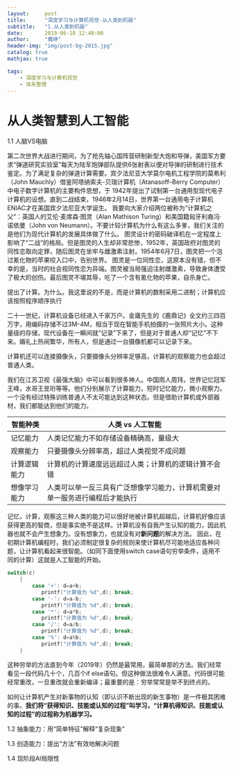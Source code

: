 ```yaml
---
layout:     post
title:      "深度学习与计算机视觉-从人类到机器"
subtitle:   "1.从人类到机器"
date:       2019-06-18 12:40:00
author:     "魔峥"
header-img: "img/post-bg-2015.jpg"
catalog: true
mathjax: true

tags:
    - 深度学习与计算机视觉
    - 体系整理
---
```


#  从人类智慧到人工智能

1.1 人脑VS电脑

第二次世界大战进行期间，为了抢先轴心国阵营研制新型大炮和导弹，美国军方要求“弹道研究实验室”每天为陆军炮弹部队提供6张射表以便对导弹的研制进行技术鉴定。为了满足复杂的弹道计算需要。宾夕法尼亚大学莫尔电机工程学院的莫希利（John Mauchly）借鉴阿塔纳索夫-贝瑞计算机（Atanasoff–Berry Computer）中电子数字计算机的主要构件思想，于 1942年提出了试制第一台通用型现代电子计算机的设想。直到二战结束，1946年2月14日，世界第一台通用电子计算机ENIAC才在美国宾夕法尼亚大学诞生。
我要向大家介绍两位被称为“计算机之父”：英国人的艾伦·麦席森·图灵（Alan Mathison Turing）和美国籍匈牙利裔冯·诺依曼（John von Neumann）。不要计较计算机为什么有这么多爹，我们关注的是他们为现代计算机的发展具体做了什么。
图灵设计的密码破译机在一定程度上影响了“二战”的格局。但是图灵的人生却非常悲惨，1952年，英国政府对图灵的同性恋取向定罪，随后图灵在坐牢与雌激素注射。1954年6月7日，图灵把一个泡过氰化物的苹果咬入口中，告别世界。
图灵是一位同性恋，这原本没有错，但不幸的是，当时的社会视同性恋为异端。图灵被当局强迫注射雌激素，导致身体遭受了极大的创伤。最后图灵不堪其辱，吃了一个含有氰化物的苹果，自杀身亡。

提出了计算。为什么。我这里说的不是，而是计算机的数制采用二进制；计算机应该按照程序顺序执行

二十一世纪，计算机设备已经进入千家万户。金庸先生的《鹿鼎记》全文约三四百万字，用编码存储不过3M-4M，相当于现在智能手机拍摄的一张照片大小。这种量级的存储，现代设备在一瞬间就“记录”下来了，但是对于普通人却“记忆”不下来。婚礼上热闹繁华，所有人，但是通过一台摄像机都可以记录下来。

计算机还可以连接摄像头，只要摄像头分辨率足够高，计算机的观察能力也会超过普通人类。

我们在江苏卫视《最强大脑》中可以看到很多神人。中国雨人周玮，世界记忆冠军王峰，水哥王昱珩等等。他们分别展示了计算能力，短时记忆能力，微小观察力。一个没有经过特殊训练普通人不太可能达到这种状态。但是借助计算机或外部器材，我们都能达到他们的能力。

| 智能种类     | 人类 vs 人工智能                                        |
| ----------- | -----------------------------------------------------|
| 记忆能力     | 人类记忆能力不如存储设备精确高，量级大                      |
| 观察能力     | 只要摄像头分辨率高，超过人类视觉不成问题                    |
| 计算逻辑能力 | 计算机的计算速度远远超过人类；计算机的逻辑计算不会错           |
| 想像学习能力 | 人类可以举一反三具有广泛想像学习能力，计算机需要对单一服务进行编程后才能执行 |

记忆，计算，观察这三种人类的能力可以很好地被计算机超越后，计算机好像应该获得更高的智商，但是事实绝不是这样。计算机没有自我产生认知的能力，因此机器也就不会产生想象力。没有想象力，也就没有对**新问题**的解决方法。
因此，在初期计算机编程时，我们必须制定很复杂的规则来使计算机尽可能地适应各种问题，让计算机看起来很智能。（如同下面使用switch case语句穷举条件，适用不同的计算）这就是人工智能的开始。



```c
switch(c)
	{
     	case '+': d=a+b;
           printf("计算值为 %d",d); break;
     	case '-': d=a-b;
           printf("计算值为 %d",d); break;
     	case '*': d=a*b;
           printf("计算值为 %d",d); break;
     	case '/': d=a/b;
           printf("计算值为 %d",d); break;
     	case '%': d=a%b;
           printf("计算值为 %d",d); break;
    }
```
这种穷举的方法直到今年（2019年）仍然是最常用，最简单那的方法。我们经常看见一段代码几十个，几百个if else语句。但这种做法很难令人满意。代码很可能经常重改，一旦重改就会重新编译；最重要的是：穷举常常是举不到终点的。

如何让计算机产生对新事物的认知（即认识不断出现的新生事物）是一件极其困难的事。**我们将“获得知识、技能或认知的过程”叫学习，“计算机得知识、技能或认知的过程”的过程称为机器学习。**



1.2 抽象能力：用“简单特征”解释“复杂现象”

1.3 创造能力：提出“方法”有效地解决问题

1.4 现阶段AI局限性